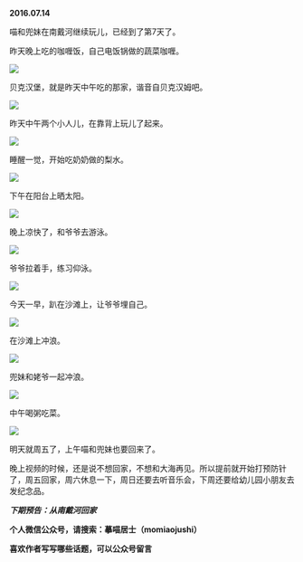 
          
            
**2016.07.14**

喵和兜妹在南戴河继续玩儿，已经到了第7天了。

昨天晚上吃的咖喱饭，自己电饭锅做的蔬菜咖喱。




![](img/51001-ffd49e91f58522df.jpg)




贝克汉堡，就是昨天中午吃的那家，谐音自贝克汉姆吧。




![](img/51001-0f81b76eb7f7c8e9.jpg)




昨天中午两个小人儿，在靠背上玩儿了起来。




![](img/51001-92bd662cf8992516.jpg)




睡醒一觉，开始吃奶奶做的梨水。




![](img/51001-e681dd057940a3cb.jpg)




下午在阳台上晒太阳。




![](img/51001-40b9cd283d2679b4.jpg)




晚上凉快了，和爷爷去游泳。




![](img/51001-4b76dd6f92bfc24b.jpg)




爷爷拉着手，练习仰泳。




![](img/51001-9a3561f37b869778.jpg)




今天一早，趴在沙滩上，让爷爷埋自己。




![](img/51001-d31096a699d6c11b.jpg)




在沙滩上冲浪。




![](img/51001-fc5bf23958c7d6ba.jpg)




兜妹和姥爷一起冲浪。




![](img/51001-22f9a35199fd70cc.jpg)




中午喝粥吃菜。




![](img/51001-1e1398b59960e49f.jpg)




明天就周五了，上午喵和兜妹也要回来了。

晚上视频的时候，还是说不想回家，不想和大海再见。所以提前就开始打预防针了，周五回家，周六休息一下，周日还要去听音乐会，下周还要给幼儿园小朋友去发纪念品。


***下期预告：从南戴河回家***


**个人微信公众号，请搜索：摹喵居士（momiaojushi）**

**喜欢作者写写哪些话题，可以公众号留言**

          
        